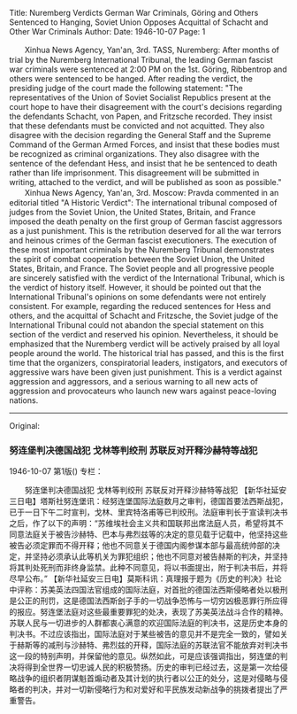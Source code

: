 Title: Nuremberg Verdicts German War Criminals, Göring and Others Sentenced to Hanging, Soviet Union Opposes Acquittal of Schacht and Other War Criminals
Author:
Date: 1946-10-07
Page: 1

　　Xinhua News Agency, Yan'an, 3rd. TASS, Nuremberg: After months of trial by the Nuremberg International Tribunal, the leading German fascist war criminals were sentenced at 2:00 PM on the 1st. Göring, Ribbentrop and others were sentenced to be hanged. After reading the verdict, the presiding judge of the court made the following statement: "The representatives of the Union of Soviet Socialist Republics present at the court hope to have their disagreement with the court's decisions regarding the defendants Schacht, von Papen, and Fritzsche recorded. They insist that these defendants must be convicted and not acquitted. They also disagree with the decision regarding the General Staff and the Supreme Command of the German Armed Forces, and insist that these bodies must be recognized as criminal organizations. They also disagree with the sentence of the defendant Hess, and insist that he be sentenced to death rather than life imprisonment. This disagreement will be submitted in writing, attached to the verdict, and will be published as soon as possible."
　　Xinhua News Agency, Yan'an, 3rd. Moscow: Pravda commented in an editorial titled "A Historic Verdict": The international tribunal composed of judges from the Soviet Union, the United States, Britain, and France imposed the death penalty on the first group of German fascist aggressors as a just punishment. This is the retribution deserved for all the war terrors and heinous crimes of the German fascist executioners. The execution of these most important criminals by the Nuremberg Tribunal demonstrates the spirit of combat cooperation between the Soviet Union, the United States, Britain, and France. The Soviet people and all progressive people are sincerely satisfied with the verdict of the International Tribunal, which is the verdict of history itself. However, it should be pointed out that the International Tribunal's opinions on some defendants were not entirely consistent. For example, regarding the reduced sentences for Hess and others, and the acquittal of Schacht and Fritzsche, the Soviet judge of the International Tribunal could not abandon the special statement on this section of the verdict and reserved his opinion. Nevertheless, it should be emphasized that the Nuremberg verdict will be actively praised by all loyal people around the world. The historical trial has passed, and this is the first time that the organizers, conspiratorial leaders, instigators, and executors of aggressive wars have been given just punishment. This is a verdict against aggression and aggressors, and a serious warning to all new acts of aggression and provocateurs who launch new wars against peace-loving nations.



<hr /> 

Original: 


### 努连堡判决德国战犯  戈林等判绞刑  苏联反对开释沙赫特等战犯

1946-10-07
第1版()
专栏：

　　努连堡判决德国战犯
    戈林等判绞刑
    苏联反对开释沙赫特等战犯
    【新华社延安三日电】塔斯社努连堡讯：经努连堡国际法庭数月之审判，德国首要法西斯战犯，已于一日下午二时宣判，戈林、里宾特洛甫等已判绞刑。法庭审判长于宣读判决书之后，作了以下的声明：“苏维埃社会主义共和国联邦出席法庭人员，希望将其不同意法庭关于被告沙赫特、巴本与弗烈兹等的决定的意见载于记载中，他坚持这些被告必须定罪而不得开释；他也不同意关于德国内阁参谋本部与最高统帅部的决定，并坚持必须承认此等机关为罪犯组织；他也不同意对被告赫斯的判决，并坚持将其判处死刑而非终身监禁。此种不同意见，将以书面提出，附于判决书后，并将尽早公布。”
    【新华社延安三日电】莫斯科讯：真理报于题为《历史的判决》社论中评称：苏美英法四国法官组成的国际法庭，对首批的德国法西斯侵略者处以极刑是公正的刑罚，这是德国法西斯刽子手的一切战争恐怖与一切穷凶极恶罪行所应得的报应。努连堡法庭对这些最重要罪犯的处决，表现了苏美英法战斗合作的精神。苏联人民与一切进步的人群都衷心满意的欢迎国际法庭的判决书，这是历史本身的判决书。不过应该指出，国际法庭对于某些被告的意见并不是完全一致的，譬如关于赫斯等的减刑与沙赫特、弗烈兹的开释，国际法庭的苏联法官不能放弃对判决书这一段的特别声明，并保留他的意见。纵然如此，可是应该强调指出，努连堡的判决将得到全世界一切忠诚人民的积极赞扬。历史的审判已经过去，这是第一次给侵略战争的组织者阴谋魁首煽动者及其计划的执行者以公正的处分，这是对侵略与侵略者的判决，并对一切新侵略行为和对爱好和平民族发动新战争的挑拨者提出了严重警告。
